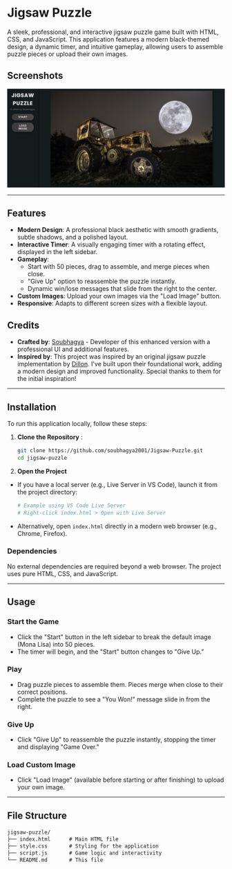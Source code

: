 # Jigsaw Puzzle

A sleek, professional, and interactive jigsaw puzzle game built with HTML, CSS, and JavaScript. This application features a modern black-themed design, a dynamic timer, and intuitive gameplay, allowing users to assemble puzzle pieces or upload their own images.

## Screenshots

![Puzzle Screenshot](./screenshot.png)

---

## Features

- **Modern Design**: A professional black aesthetic with smooth gradients, subtle shadows, and a polished layout.
- **Interactive Timer**: A visually engaging timer with a rotating effect, displayed in the left sidebar.
- **Gameplay**:
  - Start with 50 pieces, drag to assemble, and merge pieces when close.
  - "Give Up" option to reassemble the puzzle instantly.
  - Dynamic win/lose messages that slide from the right to the center.
- **Custom Images**: Upload your own images via the "Load Image" button.
- **Responsive**: Adapts to different screen sizes with a flexible layout.

## Credits

- **Crafted by**: [Soubhagya](https://www.linkedin.com/in/soubhagya-prusty-5424811b6/) - Developer of this enhanced version with a professional UI and additional features.
- **Inspired by**: This project was inspired by an original jigsaw puzzle implementation by [Dillon](https://codepen.io/Dillo/pen/QWKLYab). I've built upon their foundational work, adding a modern design and improved functionality. Special thanks to them for the initial inspiration!

---

## Installation

To run this application locally, follow these steps:

1. **Clone the Repository** :

   ```bash
   git clone https://github.com/soubhagya2001/Jigsaw-Puzzle.git
   cd jigsaw-puzzle
   ```

2. **Open the Project**

- If you have a local server (e.g., Live Server in VS Code), launch it from the project directory:
  ```bash
  # Example using VS Code Live Server
  # Right-click index.html > Open with Live Server
  ```
- Alternatively, open `index.html` directly in a modern web browser (e.g., Chrome, Firefox).

### Dependencies

No external dependencies are required beyond a web browser. The project uses pure HTML, CSS, and JavaScript.

---

## Usage

### Start the Game

- Click the "Start" button in the left sidebar to break the default image (Mona Lisa) into 50 pieces.
- The timer will begin, and the "Start" button changes to "Give Up."

### Play

- Drag puzzle pieces to assemble them. Pieces merge when close to their correct positions.
- Complete the puzzle to see a "You Won!" message slide in from the right.

### Give Up

- Click "Give Up" to reassemble the puzzle instantly, stopping the timer and displaying "Game Over."

### Load Custom Image

- Click "Load Image" (available before starting or after finishing) to upload your own image.

---

## File Structure

```
jigsaw-puzzle/
├── index.html      # Main HTML file
├── style.css       # Styling for the application
├── script.js       # Game logic and interactivity
└── README.md       # This file
```
